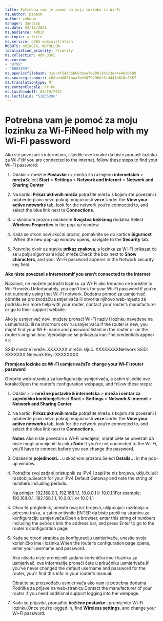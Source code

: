 ```yaml
---
title: Potrebna vam je pomoć za moju lozinku za Wi-Fi
ms.author: pebaum
author: pebaum
manager: dansimp
ms.date: 03/16/2021
ms.audience: Admin
ms.topic: article
ms.service: o365-administration
ROBOTS: NOINDEX, NOFOLLOW
localization_priority: Priority
ms.collection: Adm_O365
ms.custom:
- "9799"
- "9005399"
ms.openlocfilehash: 31ec4f543d6b6bd0ae7e88911b6c3de4e46206b0
ms.sourcegitcommit: c08bed4071baa3bb5879496df3ed44fb828c8367
ms.translationtype: MT
ms.contentlocale: hr-HR
ms.lasthandoff: 03/19/2021
ms.locfileid: "51035208"
---
```

# <a name="need-help-with-my-wi-fi-password"></a><span data-ttu-id="e44a4-102">Potrebna vam je pomoć za moju lozinku za Wi-Fi</span><span class="sxs-lookup"><span data-stu-id="e44a4-102">Need help with my Wi-Fi password</span></span>

<span data-ttu-id="e44a4-103">Ako ste povezani s internetom, slijedite ove korake da biste pronašli lozinku za Wi-Fi:</span><span class="sxs-lookup"><span data-stu-id="e44a4-103">If you are connected to the internet, follow these steps to find your Wi-Fi password:</span></span>

1. <span data-ttu-id="e44a4-104">Odabir   >  mrežne **Postavke** i  >  centra za razmjenu **internetskih**  >  **mreža**</span><span class="sxs-lookup"><span data-stu-id="e44a4-104">Select **Start** > **Settings** > **Network and Internet** > **Network and Sharing Center**</span></span>

1. <span data-ttu-id="e44a4-105">Na kartici **Prikaz aktivnih mreža** potražite mrežu s kojom ste povezani i odaberite plavu vezu pokraj mogućnosti **veze**.</span><span class="sxs-lookup"><span data-stu-id="e44a4-105">Under the **View your active networks** tab, look for the network you’re connected to, and select the blue link next to **Connections**.</span></span>

1. <span data-ttu-id="e44a4-106">U skočnom prozoru odaberite **Svojstva bežičnog** dodatka.</span><span class="sxs-lookup"><span data-stu-id="e44a4-106">Select **Wireless Properties** in the pop-up window.</span></span>

1. <span data-ttu-id="e44a4-107">Kada se otvori novi skočni prozor, pomaknite se do kartice **Sigurnost** .</span><span class="sxs-lookup"><span data-stu-id="e44a4-107">When the new pop-up window opens, navigate to the **Security** tab.</span></span>

1. <span data-ttu-id="e44a4-108">Potvrdite okvir uz stavku **prikaz znakova**, a lozinka za Wi-Fi prikazat će se u polju sigurnosni ključ mreže.</span><span class="sxs-lookup"><span data-stu-id="e44a4-108">Check the box next to **Show characters**, and your Wi-Fi password appears in the Network security key field.</span></span>

<span data-ttu-id="e44a4-109">**Ako niste povezani s internetom**</span><span class="sxs-lookup"><span data-stu-id="e44a4-109">**If you aren't connected to the internet**</span></span>

<span data-ttu-id="e44a4-110">Nažalost, ne možete potražiti lozinku za Wi-Fi ako trenutno ne koristite tu Wi-Fi mrežu.</span><span class="sxs-lookup"><span data-stu-id="e44a4-110">Unfortunately, you can’t look for your Wi-Fi password if you’re not currently using that Wi-Fi network.</span></span> <span data-ttu-id="e44a4-111">Dodatnu pomoć za usmjerivač obratite se proizvođaču usmjerivača ili otvorite njihovo web-mjesto za podršku.</span><span class="sxs-lookup"><span data-stu-id="e44a4-111">For more help with your router, contact your router’s manufacturer or go to their support website.</span></span>

<span data-ttu-id="e44a4-112">Ako je usmjerivač novi, možete pronaći Wi-Fi naziv i lozinku navedene na usmjerivaču ili na izvornom okviru usmjerivača.</span><span class="sxs-lookup"><span data-stu-id="e44a4-112">If the router is new, you might find your Wi-Fi name and password listed on the router or on the router’s original box.</span></span> <span data-ttu-id="e44a4-113">Vjerodajnice se prikazuju kao:</span><span class="sxs-lookup"><span data-stu-id="e44a4-113">The credentials appear as:</span></span>

<span data-ttu-id="e44a4-114">SSID mrežne mreže: XXXXXXX mrežni ključ: XXXXXXXX</span><span class="sxs-lookup"><span data-stu-id="e44a4-114">Network SSID: XXXXXXX Network Key: XXXXXXXX</span></span>

<span data-ttu-id="e44a4-115">**Promjena lozinke za Wi-Fi usmjerivača**</span><span class="sxs-lookup"><span data-stu-id="e44a4-115">**To change your Wi-Fi router password**</span></span>

<span data-ttu-id="e44a4-116">Otvorite web-stranicu za konfiguraciju usmjerivača, a zatim slijedite ove korake:</span><span class="sxs-lookup"><span data-stu-id="e44a4-116">Open the router's configuration webpage, and follow these steps:</span></span>

1. <span data-ttu-id="e44a4-117">Odabir   >    >  **mrežne postavke & internetska**  >  **mreža i centar za zajedničko korištenje**</span><span class="sxs-lookup"><span data-stu-id="e44a4-117">Select **Start** > **Settings** > **Network & Internet** > **Network and Sharing Center**</span></span>

1. <span data-ttu-id="e44a4-118">Na kartici **Prikaz aktivnih mreža** potražite mrežu s kojom ste povezani i odaberite plavu vezu pokraj mogućnosti **veze**.</span><span class="sxs-lookup"><span data-stu-id="e44a4-118">Under the **View your active networks** tab, look for the network you’re connected to, and select the blue link next to **Connections**.</span></span>

    <span data-ttu-id="e44a4-119">**Notes** Ako niste povezani s Wi-Fi uređajem, morat ćete se povezati da biste mogli promijeniti lozinku.</span><span class="sxs-lookup"><span data-stu-id="e44a4-119">**Note** If you're not connected to the Wi-Fi, you'll have to connect before you can change the password.</span></span>

1. <span data-ttu-id="e44a4-120">Odaberite **pojedinosti...** u skočnom prozoru.</span><span class="sxs-lookup"><span data-stu-id="e44a4-120">Select **Details...** in the pop-up window.</span></span>

1. <span data-ttu-id="e44a4-121">Potražite svoj zadani pristupnik za IPv4 i zapišite niz brojeva, uključujući razdoblja.</span><span class="sxs-lookup"><span data-stu-id="e44a4-121">Search for your IPv4 Default Gateway and note the string of numbers including periods.</span></span>

    <span data-ttu-id="e44a4-122">Na primjer: 192.168.0.1, 192.168.1.1, 10.0.0.1 ili 10.0.1.1</span><span class="sxs-lookup"><span data-stu-id="e44a4-122">For example: 192.168.0.1, 192.168.1.1, 10.0.0.1, or 10.0.1.1</span></span>

1. <span data-ttu-id="e44a4-123">Otvorite preglednik, unesite ovaj niz brojeva, uključujući razdoblja u adresnu traku, a zatim pritisnite ENTER da biste prešli na stranicu za konfiguraciju usmjerivača.</span><span class="sxs-lookup"><span data-stu-id="e44a4-123">Open a browser, enter this string of numbers including the periods into the address bar, and press Enter to go to the router's configuration page.</span></span>

1. <span data-ttu-id="e44a4-124">Kada se otvori stranica za konfiguraciju usmjerivača, unesite svoje korisničko ime i lozinku.</span><span class="sxs-lookup"><span data-stu-id="e44a4-124">When the router’s configuration page opens, enter your username and password.</span></span>

    <span data-ttu-id="e44a4-125">Ako nikada niste promijenili zadano korisničko ime i lozinku za usmjerivač, ove informacije pronaći ćete u priručniku usmjerivača.</span><span class="sxs-lookup"><span data-stu-id="e44a4-125">If you've never changed the default username and password for the router, you'll find this info in your router's manual.</span></span>

    <span data-ttu-id="e44a4-126">Obratite se proizvođaču usmjerivača ako vam je potrebna dodatna Podrška za prijave na web-stranicu.</span><span class="sxs-lookup"><span data-stu-id="e44a4-126">Contact the manufacturer of your router if you need additional support logging into the webpage.</span></span>

1. <span data-ttu-id="e44a4-127">Kada se prijavite, pronađite **bežične postavke** i promijenite Wi-Fi lozinku.</span><span class="sxs-lookup"><span data-stu-id="e44a4-127">Once you’re logged in, find **Wireless settings**, and change your Wi-Fi password.</span></span>